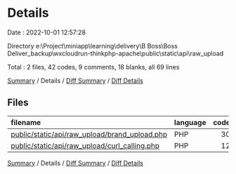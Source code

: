 # Details

Date : 2022-10-01 12:57:28

Directory e:\\Project\\miniapp\\learning\\delivery\\B Boss\\Boss Deliver_backup\\wxcloudrun-thinkphp-apache\\public\\static\\api\\raw_upload

Total : 2 files,  42 codes, 9 comments, 18 blanks, all 69 lines

[Summary](results.md) / Details / [Diff Summary](diff.md) / [Diff Details](diff-details.md)

## Files
| filename | language | code | comment | blank | total |
| :--- | :--- | ---: | ---: | ---: | ---: |
| [public/static/api/raw_upload/brand_upload.php](/public/static/api/raw_upload/brand_upload.php) | PHP | 30 | 9 | 14 | 53 |
| [public/static/api/raw_upload/curl_calling.php](/public/static/api/raw_upload/curl_calling.php) | PHP | 12 | 0 | 4 | 16 |

[Summary](results.md) / Details / [Diff Summary](diff.md) / [Diff Details](diff-details.md)